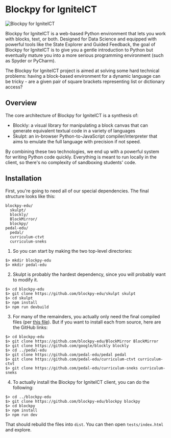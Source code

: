 # Blockpy for IgniteICT

![Blockpy for IgniteICT](images/logo%203.png "Blockpy for IgniteICT")

Blockpy for IgniteICT is a web-based Python environment that lets you work with blocks, text, or both. Designed for Data Science and equipped with powerful tools like the State Explorer and Guided Feedback, the goal of Blockpy for IgniteICT is to give you a gentle introduction to Python but eventually mature you into a more serious programming environment (such as Spyder or PyCharm).

The Blockpy for IgniteICT project is aimed at solving some hard technical problems: having a block-based environment for a dynamic language can be tricky - are a given pair of square brackets representing list or dictionary access?

## Overview

The core architecture of Blockpy for IgniteICT is a synthesis of:

* Blockly: a visual library for manipulating a block canvas that can generate equivalent textual code in a variety of languages
* Skulpt: an in-browser Python-to-JavaScript compiler/interpreter that aims to emulate the full language with precision if not speed.

By combining these two technologies, we end up with a powerful system for writing Python code quickly. Everything is meant to run locally in the client, so there's no complexity of sandboxing students' code.

## Installation

First, you're going to need all of our special dependencies. The final structure looks like this:

```
blockpy-edu/
  skulpt/
  blockly/
  BlockMirror/
  blockpy/
pedal-edu/
  pedal/
  curriculum-ctvt
  curriculum-sneks
```

1. So you can start by making the two top-level directories:

```shell
$> mkdir blockpy-edu
$> mkdir pedal-edu
```

2. Skulpt is probably the hardest dependency, since you will probably want to modify it.

```shell
$> cd blockpy-edu
$> git clone https://github.com/blockpy-edu/skulpt skulpt
$> cd skulpt
$> npm install
$> npm run devbuild
```

3. For many of the remainders, you actually only need the final compiled files (per [this file](https://github.com/blockpy-edu/blockpy/blob/master/tests/index.html#L51-L68)). But if you want to install each from source, here are the GitHub links:

```shell
$> cd blockpy-edu
$> git clone https://github.com/blockpy-edu/BlockMirror BlockMirror
$> git clone https://github.com/google/blockly blockly
$> cd ../pedal-edu
$> git clone https://github.com/pedal-edu/pedal pedal
$> git clone https://github.com/pedal-edu/curriculum-ctvt curriculum-ctvt
$> git clone https://github.com/pedal-edu/curriculum-sneks curriculum-sneks
```

4. To actually install the Blockpy for IgniteICT client, you can do the following:

```shell
$> cd ../blockpy-edu
$> git clone https://github.com/blockpy-edu/blockpy blockpy
$> cd blockpy
$> npm install
$> npm run dev
```

That should rebuild the files into `dist`. You can then open `tests/index.html` and explore.
